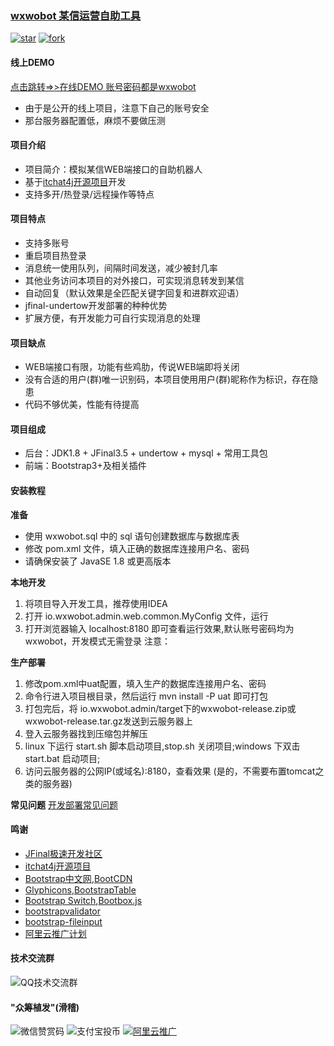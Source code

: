 ### <a href="https://gitee.com/wesleyOne/wxwobot">wxwobot 某信运营自助工具</a>
[![star](https://gitee.com/wesleyOne/wxwobot/badge/star.svg?theme=dark)](https://gitee.com/wesleyOne/wxwobot/stargazers)
[![fork](https://gitee.com/wesleyOne/wxwobot/badge/fork.svg?theme=dark)](https://gitee.com/wesleyOne/wxwobot/members)
#### 线上DEMO
[点击跳转=>>在线DEMO 账号密码都是wxwobot](http://wxwobot.51guagua.top)
- 由于是公开的线上项目，注意下自己的账号安全
- 那台服务器配置低，麻烦不要做压测

#### 项目介绍
- 项目简介：模拟某信WEB端接口的自助机器人
- 基于<a href="https://github.com/yaphone/itchat4j">itchat4j开源项目</a>开发
- 支持多开/热登录/远程操作等特点

#### 项目特点
- 支持多账号
- 重启项目热登录
- 消息统一使用队列，间隔时间发送，减少被封几率
- 其他业务访问本项目的对外接口，可实现消息转发到某信
- 自动回复（默认效果是全匹配关键字回复和进群欢迎语）
- jfinal-undertow开发部署的种种优势
- 扩展方便，有开发能力可自行实现消息的处理

#### 项目缺点
- WEB端接口有限，功能有些鸡肋，传说WEB端即将关闭
- 没有合适的用户(群)唯一识别码，本项目使用用户(群)昵称作为标识，存在隐患
- 代码不够优美，性能有待提高

#### 项目组成
- 后台：JDK1.8 + JFinal3.5 + undertow + mysql + 常用工具包
- 前端：Bootstrap3+及相关插件

#### 安装教程

**准备**
- 使用 wxwobot.sql 中的 sql 语句创建数据库与数据库表
- 修改 pom.xml 文件，填入正确的数据库连接用户名、密码
- 请确保安装了 JavaSE 1.8 或更高版本

**本地开发** 
1. 将项目导入开发工具，推荐使用IDEA
2. 打开 io.wxwobot.admin.web.common.MyConfig 文件，运行
3. 打开浏览器输入  localhost:8180 即可查看运行效果,默认账号密码均为 wxwobot，开发模式无需登录
注意： 

**生产部署**
1. 修改pom.xml中uat配置，填入生产的数据库连接用户名、密码
2. 命令行进入项目根目录，然后运行 mvn install -P uat 即可打包
3. 打包完后，将 io.wxwobot.admin/target下的wxwobot-release.zip或wxwobot-release.tar.gz发送到云服务器上
4. 登入云服务器找到压缩包并解压
5. linux 下运行 start.sh 脚本启动项目,stop.sh 关闭项目;windows 下双击 start.bat 启动项目;
6. 访问云服务器的公网IP(或域名):8180，查看效果
(是的，不需要布置tomcat之类的服务器)

**常见问题**
[开发部署常见问题](https://www.jfinal.com/doc/1-5)

#### 鸣谢
<ul>
    <li><a href="https://www.jfinal.com/">JFinal极速开发社区</a></li>
    <li><a href="https://github.com/yaphone/itchat4j">itchat4j开源项目</a></li>
    <li><a href="http://www.bootcss.com">Bootstrap中文网</a>,<a href="https://www.bootcdn.cn/">BootCDN</a></li>
    <li><a href="https://www.glyphicons.com/">Glyphicons</a>,<a href="https://bootstrap-table.wenzhixin.net.cn/" target="_blank">BootstrapTable</a></li>
    <li><a href="https://github.com/Bttstrp/bootstrap-switch">Bootstrap Switch</a>,<a href="http://bootboxjs.com/" target="_blank">Bootbox.js</a></li>
    <li><a href="https://github.com/nghuuphuoc/bootstrapvalidator">bootstrapvalidator</a></li>
    <li><a href="https://github.com/kartik-v/bootstrap-fileinput">bootstrap-fileinput</a> </li>
    <li><a href="https://promotion.aliyun.com/ntms/yunparter/invite.html?userCode=dnuqwh0e" target="_blank">阿里云推广计划</a></li>
</ul>

#### 技术交流群
![QQ技术交流群](https://images.gitee.com/uploads/images/2019/0113/041630_383a6659_1581722.png "wxwobot_qq_qrcode.png")

#### "众筹植发"(滑稽)
![微信赞赏码](https://images.gitee.com/uploads/images/2019/0113/042649_289c8048_1581722.png "wxpay.png")
![支付宝投币](https://images.gitee.com/uploads/images/2019/0113/042713_29e35e1a_1581722.jpeg "zhipay.jpg")
[![阿里云推广](https://images.gitee.com/uploads/images/2019/0113/043826_4dbc36f4_1581722.png "源码页980-60.png")](https://promotion.aliyun.com/ntms/act/qwbk.html?userCode=dnuqwh0e)